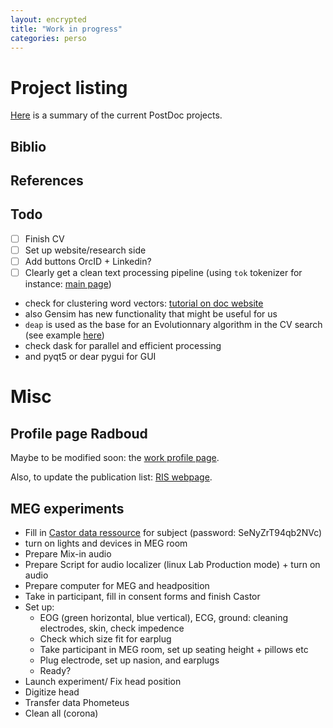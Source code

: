```yaml
---
layout: encrypted
title: "Work in progress"
categories: perso 
---
```


# Project listing

[Here](/perso/Projects.html) is a summary of the current PostDoc projects.

## Biblio

## References

## Todo

- [ ] Finish CV
- [ ] Set up website/research side
- [ ] Add buttons OrcID + Linkedin?
- [ ] Clearly get a clean text processing pipeline (using `tok` tokenizer for instance: [main page](https://github.com/kootenpv/tok)) 

- check for clustering word vectors: [ tutorial on doc website](https://radimrehurek.com/gensim/auto_examples/tutorials/run_word2vec.html#sphx-glr-auto-examples-tutorials-run-word2vec-py) 
- also Gensim has new functionality that might be useful for us
- `deap` is used as the base for an Evolutionnary algorithm in the CV search (see example [here](https://github.com/kootenpv/xtoy/blob/master/xtoy/evolutionary_search.py))
- check dask for parallel and efficient processing 
- and pyqt5 or dear pygui for GUI

# Misc

## Profile page Radboud

Maybe to be modified soon: the [work profile page](https://www.ru.nl/english/people/weissbart-h/).

Also, to update the publication list: [RIS webpage](https://ris.ru.nl).

## MEG experiments

- Fill in [Castor data ressource](https://data.castoredc.com/) for subject (password: SeNyZrT94qb2NVc)
- turn on lights and devices in MEG room
- Prepare Mix-in audio
- Prepare Script for audio localizer (linux Lab Production mode) + turn on audio
- Prepare computer for MEG and headposition
- Take in participant, fill in consent forms and finish Castor
- Set up:
	- EOG (green horizontal, blue vertical), ECG, ground: cleaning electrodes, skin, check impedence
	- Check which size fit for earplug
	- Take participant in MEG room, set up seating height +  pillows etc
	- Plug electrode, set up nasion, and earplugs
	- Ready?
- Launch experiment/ Fix head position
- Digitize head
- Transfer data Phometeus
- Clean all (corona)
